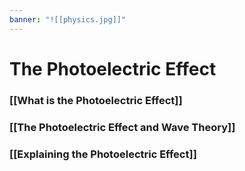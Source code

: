 ```yaml
---
banner: "![[physics.jpg]]"
---
```

# The Photoelectric Effect

### [[What is the Photoelectric Effect]]

### [[The Photoelectric Effect and Wave Theory]]

### [[Explaining the Photoelectric Effect]]
